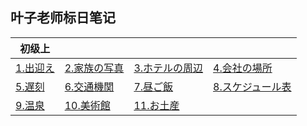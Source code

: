 ## 叶子老师标日笔记

| 初级上               |                          |                            |                              |
| -------------------- | ------------------------ | -------------------------- | ---------------------------- |
| [1.出迎え](s1/e1.md) | [2.家族の写真](s1/e2.md) | [3.ホテルの周辺](s1/e3.md) | [4.会社の場所](s1/e4.md)     |
| [5.遅刻](s1/e5.md)   | [6.交通機関](s1/e6.md)   | [7.昼ご飯](s1/e7.md)       | [8.スケジュール表](s1/e8.md) |
| [9.温泉](s1/e9.md)   | [10.美術館](s1/e10.md)   | [11.お土産](s1/e11.md)     |                              |



















